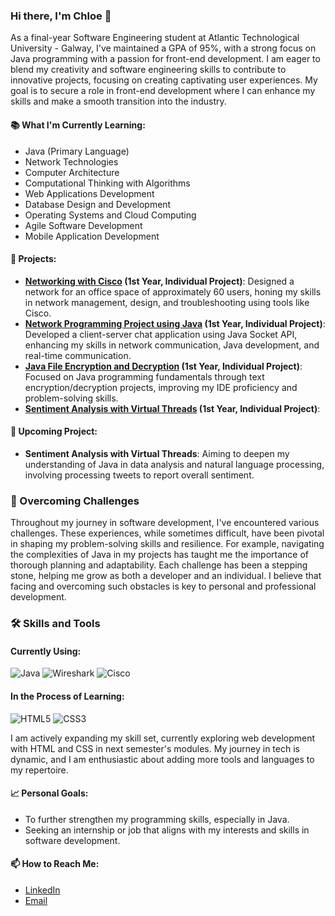 ### Hi there, I'm Chloe 👋

As a final-year Software Engineering student at Atlantic Technological University - Galway, I've maintained a GPA of 95%, with a strong focus on Java programming with a passion for front-end development. I am eager to blend my creativity and software engineering skills to contribute to innovative projects, focusing on creating captivating user experiences. My goal is to secure a role in front-end development where I can enhance my skills and make a smooth transition into the industry.


#### 📚 What I'm Currently Learning:

- Java (Primary Language)
- Network Technologies
- Computer Architecture
- Computational Thinking with Algorithms
- Web Applications Development
- Database Design and Development
- Operating Systems and Cloud Computing
- Agile Software Development
- Mobile Application Development

  

#### 💼 Projects:

- **[Networking with Cisco](https://github.com/ChloeCM/-Networking-with-Cisco-Packet-Tracer/tree/main) (1st Year, Individual Project)**: Designed a network for an office space of approximately 60 users, honing my skills in network management, design, and troubleshooting using tools like Cisco.
- **[Network Programming Project using Java](https://github.com/ChloeCM/Network-Programming-Project-using-Java) (1st Year, Individual Project)**: Developed a client-server chat application using Java Socket API, enhancing my skills in network communication, Java development, and real-time communication.
- **[Java File Encryption and Decryption](https://github.com/ChloeCM/File-Encryption-using-2D-Arrays) (1st Year, Individual Project)**: Focused on Java programming fundamentals through text encryption/decryption projects, improving my IDE proficiency and problem-solving skills.
- **[Sentiment Analysis with Virtual Threads](https://github.com/ChloeCM/File-Encryption-using-2D-Arrays) (1st Year, Individual Project)**:


#### 🎯 Upcoming Project:

- **Sentiment Analysis with Virtual Threads**: Aiming to deepen my understanding of Java in data analysis and natural language processing, involving processing tweets to report overall sentiment.

### 💪 Overcoming Challenges

Throughout my journey in software development, I've encountered various challenges. These experiences, while sometimes difficult, have been pivotal in shaping my problem-solving skills and resilience. For example, navigating the complexities of Java in my projects has taught me the importance of thorough planning and adaptability. Each challenge has been a stepping stone, helping me grow as both a developer and an individual. I believe that facing and overcoming such obstacles is key to personal and professional development.

### 🛠️ Skills and Tools

#### Currently Using:

![Java](https://img.shields.io/badge/java-%23ED8B00.svg?style=flat-square&logo=java&logoColor=white) ![Wireshark](https://img.shields.io/badge/Wireshark-1679A7?style=flat-square&logo=wireshark&logoColor=white) ![Cisco](https://img.shields.io/badge/Cisco-1BA0D7?style=flat-square&logo=cisco&logoColor=white)

#### In the Process of Learning:

![HTML5](https://img.shields.io/badge/HTML5-E34F26?style=flat-square&logo=html5&logoColor=white) ![CSS3](https://img.shields.io/badge/CSS3-1572B6?style=flat-square&logo=css3&logoColor=white)

I am actively expanding my skill set, currently exploring web development with HTML and CSS in next semester's modules. My journey in tech is dynamic, and I am enthusiastic about adding more tools and languages to my repertoire.

#### 📈 Personal Goals:

- To further strengthen my programming skills, especially in Java.
- Seeking an internship or job that aligns with my interests and skills in software development.

#### 📫 How to Reach Me:

- [LinkedIn](https://chat.openai.com/c/www.linkedin.com/in/chloe-c-mills)
- [Email](chloecmills@gmail.com) 


<!--
**ChloeCM/ChloeCM** is a ✨ _special_ ✨ repository because its `README.md` (this file) appears on your GitHub profile.

Here are some ideas to get you started:

- 🔭 I’m currently working on ...
- 🌱 I’m currently learning ...
- 👯 I’m looking to collaborate on ...
- 🤔 I’m looking for help with ...
- 💬 Ask me about ...
- 📫 How to reach me: ...
- 😄 Pronouns: ...
- ⚡ Fun fact: ...
-->
